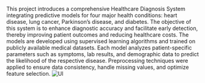 This project introduces a comprehensive Healthcare Diagnosis System integrating predictive models for four major health conditions: heart disease, lung cancer, Parkinson’s disease, and diabetes. The objective of this system is to enhance diagnostic accuracy and facilitate early detection, thereby improving patient outcomes and reducing healthcare costs.
The models are developed using supervised learning algorithms and trained on publicly available medical datasets. Each model analyzes patient-specific parameters such as symptoms, lab results, and demographic data to predict the likelihood of the respective disease. Preprocessing techniques were applied to ensure data consistency, handle missing values, and optimize feature selection.
![UI](https://github.com/user-attachments/assets/4530e241-fc22-4742-b2a2-adf9d03bb0e8)

